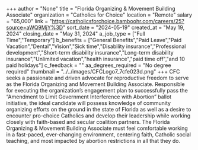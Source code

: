 +++
author = "None"
title = "Florida Organizing & Movement Building Associate"
organization = "Catholics for Choice"
location = "Remote"
salary = "65,000"
link = "https://catholicsforchoice.bamboohr.com/careers/25?source=aWQ9MjY%3D"
sort_date = "2024-05-19"
created_at = "May 19, 2024"
closing_date = "May 31, 2024"
a_job_type = ["Full Time","Temporary"]
b_benefits = ["General Benefits","Paid Leave","Paid Vacation","Dental","Vision","Sick time","Disability insurance","Professional development","Short-term disability insurance","Long-term disability insurance","Unlimited vacation","health insurance","paid time off","and 10 paid holidays"]
c_feedback = ""
aa_degrees_required = "No degree required"
thumbnail = "../../images/CFCLogo7_7cfe023d.png"
+++
CFC seeks a passionate and driven advocate for reproductive freedom to serve as the Florida Organizing and Movement Building Associate. Responsible for executing the organization’s engagement plan to successfully pass the “Amendment to Limit Government Interference with Abortion” ballot initiative, the ideal candidate will possess knowledge of community organizing efforts on the ground in the state of Florida as well as a desire to encounter pro-choice Catholics and develop their leadership while working closely with faith-based and secular coalition partners. The Florida Organizing & Movement Building Associate must feel comfortable working in a fast-paced, ever-changing environment, centering faith, Catholic social teaching, and most impacted by abortion restrictions in all that they do.